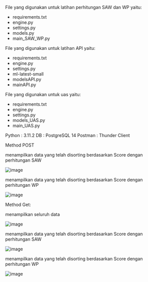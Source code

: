 File yang digunakan untuk latihan perhitungan SAW dan WP yaitu:
- requirements.txt
- engine.py
- settings.py
- models.py
- main_SAW_WP.py

File yang digunakan untuk latihan API yaitu:
- requirements.txt
- engine.py
- settings.py
- ml-latest-small
- modelsAPI.py
- mainAPI.py

File yang digunakan untuk uas yaitu:
- requirements.txt
- engine.py
- settings.py
- models_UAS.py
- main_UAS.py

Python : 3.11.2
DB : PostgreSQL 14
Postman : Thunder Client


Method POST

menampilkan data yang telah disorting berdasarkan Score dengan perhitungan SAW

![image](https://github.com/inyourside/UAS_SPK/assets/115596657/7b4cc59d-2ac5-4230-ab71-a705db968888)


menampilkan data yang telah disorting berdasarkan Score dengan perhitungan WP

![image](https://github.com/inyourside/UAS_SPK/assets/115596657/7d296c54-172a-488e-8c33-6a62813c404f)


Method Get:

menampilkan seluruh data

![image](https://github.com/inyourside/UAS_SPK/assets/115596657/880fec73-6ad5-4de0-afb1-9d3403edd6e2)


menampilkan data yang telah disorting berdasarkan Score dengan perhitungan SAW

![image](https://github.com/inyourside/UAS_SPK/assets/115596657/8f13cd45-3af0-42d6-a2f8-2a424e595272)


menampilkan data yang telah disorting berdasarkan Score dengan perhitungan WP

![image](https://github.com/inyourside/UAS_SPK/assets/115596657/3fbdaf62-4d42-4ddd-bca8-db69056ca3ec)



